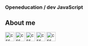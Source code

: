 ### Openeducation / dev JavaScript

## About me 
<div> 
  <p>

  </p>
</div>

<div style="dislay: inline_block">
  <img lign="center" alt="css" height="30" midth"40" src="https://cdn.jsdelivr.net/gh/devicons/devicon/icons/tailwindcss/tailwindcss-original-wordmark.svg" />
  <img lign="center" alt="css" height="30" midth"40" src="https://cdn.jsdelivr.net/gh/devicons/devicon/icons/javascript/javascript-original.svg" />
  <img lign="center" alt="css" height="30" midth"40" src="https://cdn.jsdelivr.net/gh/devicons/devicon/icons/nodejs/nodejs-original.svg" />
  <img lign="center" alt="css" height="30" midth"40" src="https://cdn.jsdelivr.net/gh/devicons/devicon/icons/react/react-original.svg" />
  <img lign="center" alt="css" height="30" midth"40" src="https://cdn.jsdelivr.net/gh/devicons/devicon/icons/vuejs/vuejs-original.svg" />




</div>
